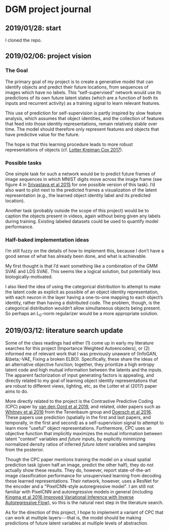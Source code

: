 # DGM project journal

## 2019/01/28: start

I cloned the repo.


## 2019/02/06: project vision

### The Goal
The primary goal of my project is to create a generative model that can identify objects and predict their future locations, from sequences of images which have no labels. This “self-supervised” network would use its predictions of its own future latent states (which are a function of both its inputs and recurrent activity) as a training signal to learn relevant features.

This use of prediction for self-supervision is partly inspired by slow feature analysis, which assumes that object identities, and the collection of features that feed into those identity representations, remain relatively stable over time. The model should therefore only represent features and objects that have predictive value for the future.

The hope is that this learning procedure leads to more robust representations of objects (cf. [Lotter Kreiman Cox 2017](https://arxiv.org/abs/1605.08104)).


### Possible tasks
One simple task for such a network would be to predict future frames of image sequences in which MNIST digits move across the image frame (see figure 4 in [Srivastava et al 2015](https://arxiv.org/abs/1502.04681) for one possible version of this task). I’d also want to plot next to the predicted frames a visualization of the latent representation (e.g., the learned object identity label and its predicted location).

Another task (probably outside the scope of this project) would be to caption the objects present in videos, again without being given any labels during training. Existing labeled datasets could be used to quantify model performance. 

### Half-baked implementation ideas
I’m still fuzzy on the details of how to implement this, because I don’t have a good sense of what has already been done, and what is achievable.

My first thought is that I’d want something like a combination of the GMM SVAE and LDS SVAE. This seems like a logical solution, but potentially less biologically-motivated.

I also liked the idea of using the categorical distribution to attempt to make the latent code as explicit as possible of an object identity representation, with each neuron in the layer having a one-to-one mapping to each object’s identity, rather than having a distributed code. The problem, though, is the categorical distribution wouldn’t allow simultaneous objects being present. So perhaps an L<sub>0</sub>-norm regularizer would be a more appropriate solution.


## 2019/03/12: literature search update
Some of the class readings had either (1) come up in early my literature searches for this project (Importance Weighted Autoencoders), or (2) informed me of relevant work that I was previously unaware of (InfoGAN, &\beta;-VAE, Fixing a broken ELBO).
Specifically, these share the ideas of an alternative objective function; together, they prioritize a high entropy latent code and high mutual information between the latents and the inputs.
The apparent factorization of input generating factors is appealing, and directly related to my goal of learning object identity representations that are robust to different views, lighting, etc, as the Lotter et al (2017) paper aims to do.

More directly related to the project is the Contrastive Predictive Coding (CPC) paper by [van den Oord et al 2019](https://arxiv.org/abs/1807.03748), and related, older papers such as [Whitney et al 2016](https://arxiv.org/abs/1602.06822) from the Tenenbaum group and [Doersch et al 2016](https://arxiv.org/abs/1505.05192).
These papers use prediction (spatially in the first and last papers, and temporally, in the first and second) as a self-supervision signal to attempt to learn more "useful" object representations.
Furthermore, CPC uses an objective function that implicitly maximizes the mutual information between latent "context" variables and _future_ inputs, by explicitly minimizing normalized density ratios of inferred _future latent_ variables and samples from the posterior.

Though the CPC paper mentions training the model on a visual spatial prediction task (given half an image, predict the other half), they do not actually show these results.
They do, however, report state-of-the-art image classification performance for unsupervised learning from decoding these learned representations.
Their network, however, uses a ResNet for the encoder and a "PixelCNN-style autoregressive model".
I am still not familiar with PixelCNN and autoregressive models in general (including [Kingma et al 2016 Improved Variational Inference with Inverse Autoregressive Flow](https://papers.nips.cc/paper/6581-improved-variational-inference-with-inverse-autoregressive-flow.pdf)), so this is the natural next step in the literature search.

As for the direction of this project, I hope to implement a variant of CPC that can work at multiple layers---that is, the model should be making predictions of future latent variables at multiple levels of abstraction.

## 
